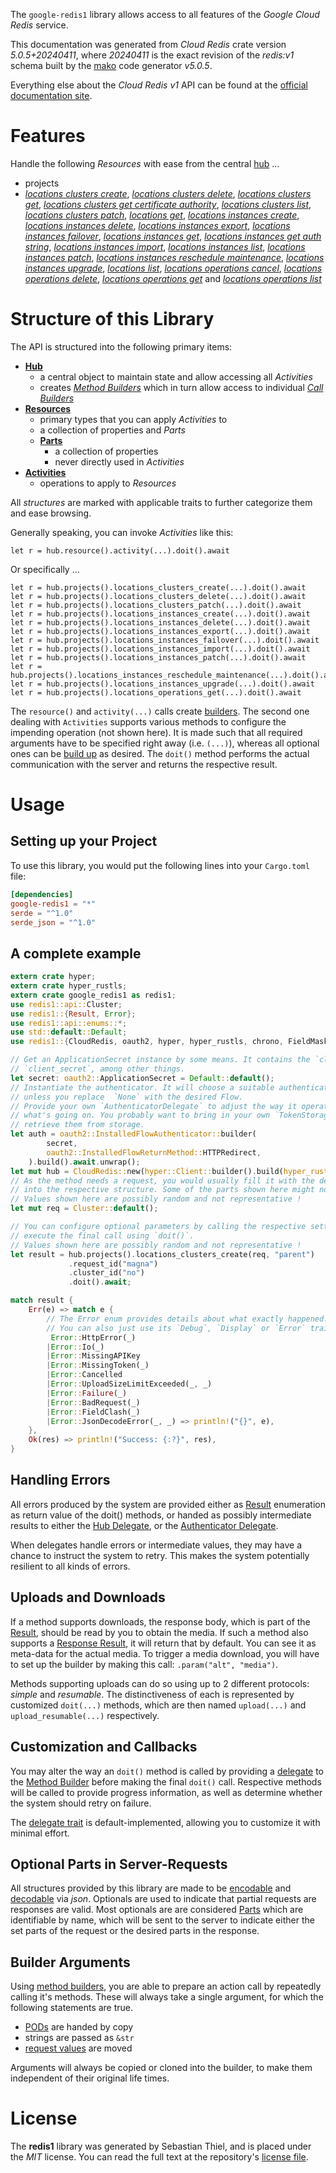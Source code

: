 <!---
DO NOT EDIT !
This file was generated automatically from 'src/generator/templates/api/README.md.mako'
DO NOT EDIT !
-->
The `google-redis1` library allows access to all features of the *Google Cloud Redis* service.

This documentation was generated from *Cloud Redis* crate version *5.0.5+20240411*, where *20240411* is the exact revision of the *redis:v1* schema built by the [mako](http://www.makotemplates.org/) code generator *v5.0.5*.

Everything else about the *Cloud Redis* *v1* API can be found at the
[official documentation site](https://cloud.google.com/memorystore/docs/redis/).
# Features

Handle the following *Resources* with ease from the central [hub](https://docs.rs/google-redis1/5.0.5+20240411/google_redis1/CloudRedis) ...

* projects
 * [*locations clusters create*](https://docs.rs/google-redis1/5.0.5+20240411/google_redis1/api::ProjectLocationClusterCreateCall), [*locations clusters delete*](https://docs.rs/google-redis1/5.0.5+20240411/google_redis1/api::ProjectLocationClusterDeleteCall), [*locations clusters get*](https://docs.rs/google-redis1/5.0.5+20240411/google_redis1/api::ProjectLocationClusterGetCall), [*locations clusters get certificate authority*](https://docs.rs/google-redis1/5.0.5+20240411/google_redis1/api::ProjectLocationClusterGetCertificateAuthorityCall), [*locations clusters list*](https://docs.rs/google-redis1/5.0.5+20240411/google_redis1/api::ProjectLocationClusterListCall), [*locations clusters patch*](https://docs.rs/google-redis1/5.0.5+20240411/google_redis1/api::ProjectLocationClusterPatchCall), [*locations get*](https://docs.rs/google-redis1/5.0.5+20240411/google_redis1/api::ProjectLocationGetCall), [*locations instances create*](https://docs.rs/google-redis1/5.0.5+20240411/google_redis1/api::ProjectLocationInstanceCreateCall), [*locations instances delete*](https://docs.rs/google-redis1/5.0.5+20240411/google_redis1/api::ProjectLocationInstanceDeleteCall), [*locations instances export*](https://docs.rs/google-redis1/5.0.5+20240411/google_redis1/api::ProjectLocationInstanceExportCall), [*locations instances failover*](https://docs.rs/google-redis1/5.0.5+20240411/google_redis1/api::ProjectLocationInstanceFailoverCall), [*locations instances get*](https://docs.rs/google-redis1/5.0.5+20240411/google_redis1/api::ProjectLocationInstanceGetCall), [*locations instances get auth string*](https://docs.rs/google-redis1/5.0.5+20240411/google_redis1/api::ProjectLocationInstanceGetAuthStringCall), [*locations instances import*](https://docs.rs/google-redis1/5.0.5+20240411/google_redis1/api::ProjectLocationInstanceImportCall), [*locations instances list*](https://docs.rs/google-redis1/5.0.5+20240411/google_redis1/api::ProjectLocationInstanceListCall), [*locations instances patch*](https://docs.rs/google-redis1/5.0.5+20240411/google_redis1/api::ProjectLocationInstancePatchCall), [*locations instances reschedule maintenance*](https://docs.rs/google-redis1/5.0.5+20240411/google_redis1/api::ProjectLocationInstanceRescheduleMaintenanceCall), [*locations instances upgrade*](https://docs.rs/google-redis1/5.0.5+20240411/google_redis1/api::ProjectLocationInstanceUpgradeCall), [*locations list*](https://docs.rs/google-redis1/5.0.5+20240411/google_redis1/api::ProjectLocationListCall), [*locations operations cancel*](https://docs.rs/google-redis1/5.0.5+20240411/google_redis1/api::ProjectLocationOperationCancelCall), [*locations operations delete*](https://docs.rs/google-redis1/5.0.5+20240411/google_redis1/api::ProjectLocationOperationDeleteCall), [*locations operations get*](https://docs.rs/google-redis1/5.0.5+20240411/google_redis1/api::ProjectLocationOperationGetCall) and [*locations operations list*](https://docs.rs/google-redis1/5.0.5+20240411/google_redis1/api::ProjectLocationOperationListCall)




# Structure of this Library

The API is structured into the following primary items:

* **[Hub](https://docs.rs/google-redis1/5.0.5+20240411/google_redis1/CloudRedis)**
    * a central object to maintain state and allow accessing all *Activities*
    * creates [*Method Builders*](https://docs.rs/google-redis1/5.0.5+20240411/google_redis1/client::MethodsBuilder) which in turn
      allow access to individual [*Call Builders*](https://docs.rs/google-redis1/5.0.5+20240411/google_redis1/client::CallBuilder)
* **[Resources](https://docs.rs/google-redis1/5.0.5+20240411/google_redis1/client::Resource)**
    * primary types that you can apply *Activities* to
    * a collection of properties and *Parts*
    * **[Parts](https://docs.rs/google-redis1/5.0.5+20240411/google_redis1/client::Part)**
        * a collection of properties
        * never directly used in *Activities*
* **[Activities](https://docs.rs/google-redis1/5.0.5+20240411/google_redis1/client::CallBuilder)**
    * operations to apply to *Resources*

All *structures* are marked with applicable traits to further categorize them and ease browsing.

Generally speaking, you can invoke *Activities* like this:

```Rust,ignore
let r = hub.resource().activity(...).doit().await
```

Or specifically ...

```ignore
let r = hub.projects().locations_clusters_create(...).doit().await
let r = hub.projects().locations_clusters_delete(...).doit().await
let r = hub.projects().locations_clusters_patch(...).doit().await
let r = hub.projects().locations_instances_create(...).doit().await
let r = hub.projects().locations_instances_delete(...).doit().await
let r = hub.projects().locations_instances_export(...).doit().await
let r = hub.projects().locations_instances_failover(...).doit().await
let r = hub.projects().locations_instances_import(...).doit().await
let r = hub.projects().locations_instances_patch(...).doit().await
let r = hub.projects().locations_instances_reschedule_maintenance(...).doit().await
let r = hub.projects().locations_instances_upgrade(...).doit().await
let r = hub.projects().locations_operations_get(...).doit().await
```

The `resource()` and `activity(...)` calls create [builders][builder-pattern]. The second one dealing with `Activities`
supports various methods to configure the impending operation (not shown here). It is made such that all required arguments have to be
specified right away (i.e. `(...)`), whereas all optional ones can be [build up][builder-pattern] as desired.
The `doit()` method performs the actual communication with the server and returns the respective result.

# Usage

## Setting up your Project

To use this library, you would put the following lines into your `Cargo.toml` file:

```toml
[dependencies]
google-redis1 = "*"
serde = "^1.0"
serde_json = "^1.0"
```

## A complete example

```Rust
extern crate hyper;
extern crate hyper_rustls;
extern crate google_redis1 as redis1;
use redis1::api::Cluster;
use redis1::{Result, Error};
use redis1::api::enums::*;
use std::default::Default;
use redis1::{CloudRedis, oauth2, hyper, hyper_rustls, chrono, FieldMask};

// Get an ApplicationSecret instance by some means. It contains the `client_id` and
// `client_secret`, among other things.
let secret: oauth2::ApplicationSecret = Default::default();
// Instantiate the authenticator. It will choose a suitable authentication flow for you,
// unless you replace  `None` with the desired Flow.
// Provide your own `AuthenticatorDelegate` to adjust the way it operates and get feedback about
// what's going on. You probably want to bring in your own `TokenStorage` to persist tokens and
// retrieve them from storage.
let auth = oauth2::InstalledFlowAuthenticator::builder(
        secret,
        oauth2::InstalledFlowReturnMethod::HTTPRedirect,
    ).build().await.unwrap();
let mut hub = CloudRedis::new(hyper::Client::builder().build(hyper_rustls::HttpsConnectorBuilder::new().with_native_roots().unwrap().https_or_http().enable_http1().build()), auth);
// As the method needs a request, you would usually fill it with the desired information
// into the respective structure. Some of the parts shown here might not be applicable !
// Values shown here are possibly random and not representative !
let mut req = Cluster::default();

// You can configure optional parameters by calling the respective setters at will, and
// execute the final call using `doit()`.
// Values shown here are possibly random and not representative !
let result = hub.projects().locations_clusters_create(req, "parent")
             .request_id("magna")
             .cluster_id("no")
             .doit().await;

match result {
    Err(e) => match e {
        // The Error enum provides details about what exactly happened.
        // You can also just use its `Debug`, `Display` or `Error` traits
         Error::HttpError(_)
        |Error::Io(_)
        |Error::MissingAPIKey
        |Error::MissingToken(_)
        |Error::Cancelled
        |Error::UploadSizeLimitExceeded(_, _)
        |Error::Failure(_)
        |Error::BadRequest(_)
        |Error::FieldClash(_)
        |Error::JsonDecodeError(_, _) => println!("{}", e),
    },
    Ok(res) => println!("Success: {:?}", res),
}

```
## Handling Errors

All errors produced by the system are provided either as [Result](https://docs.rs/google-redis1/5.0.5+20240411/google_redis1/client::Result) enumeration as return value of
the doit() methods, or handed as possibly intermediate results to either the
[Hub Delegate](https://docs.rs/google-redis1/5.0.5+20240411/google_redis1/client::Delegate), or the [Authenticator Delegate](https://docs.rs/yup-oauth2/*/yup_oauth2/trait.AuthenticatorDelegate.html).

When delegates handle errors or intermediate values, they may have a chance to instruct the system to retry. This
makes the system potentially resilient to all kinds of errors.

## Uploads and Downloads
If a method supports downloads, the response body, which is part of the [Result](https://docs.rs/google-redis1/5.0.5+20240411/google_redis1/client::Result), should be
read by you to obtain the media.
If such a method also supports a [Response Result](https://docs.rs/google-redis1/5.0.5+20240411/google_redis1/client::ResponseResult), it will return that by default.
You can see it as meta-data for the actual media. To trigger a media download, you will have to set up the builder by making
this call: `.param("alt", "media")`.

Methods supporting uploads can do so using up to 2 different protocols:
*simple* and *resumable*. The distinctiveness of each is represented by customized
`doit(...)` methods, which are then named `upload(...)` and `upload_resumable(...)` respectively.

## Customization and Callbacks

You may alter the way an `doit()` method is called by providing a [delegate](https://docs.rs/google-redis1/5.0.5+20240411/google_redis1/client::Delegate) to the
[Method Builder](https://docs.rs/google-redis1/5.0.5+20240411/google_redis1/client::CallBuilder) before making the final `doit()` call.
Respective methods will be called to provide progress information, as well as determine whether the system should
retry on failure.

The [delegate trait](https://docs.rs/google-redis1/5.0.5+20240411/google_redis1/client::Delegate) is default-implemented, allowing you to customize it with minimal effort.

## Optional Parts in Server-Requests

All structures provided by this library are made to be [encodable](https://docs.rs/google-redis1/5.0.5+20240411/google_redis1/client::RequestValue) and
[decodable](https://docs.rs/google-redis1/5.0.5+20240411/google_redis1/client::ResponseResult) via *json*. Optionals are used to indicate that partial requests are responses
are valid.
Most optionals are are considered [Parts](https://docs.rs/google-redis1/5.0.5+20240411/google_redis1/client::Part) which are identifiable by name, which will be sent to
the server to indicate either the set parts of the request or the desired parts in the response.

## Builder Arguments

Using [method builders](https://docs.rs/google-redis1/5.0.5+20240411/google_redis1/client::CallBuilder), you are able to prepare an action call by repeatedly calling it's methods.
These will always take a single argument, for which the following statements are true.

* [PODs][wiki-pod] are handed by copy
* strings are passed as `&str`
* [request values](https://docs.rs/google-redis1/5.0.5+20240411/google_redis1/client::RequestValue) are moved

Arguments will always be copied or cloned into the builder, to make them independent of their original life times.

[wiki-pod]: http://en.wikipedia.org/wiki/Plain_old_data_structure
[builder-pattern]: http://en.wikipedia.org/wiki/Builder_pattern
[google-go-api]: https://github.com/google/google-api-go-client

# License
The **redis1** library was generated by Sebastian Thiel, and is placed
under the *MIT* license.
You can read the full text at the repository's [license file][repo-license].

[repo-license]: https://github.com/Byron/google-apis-rsblob/main/LICENSE.md

